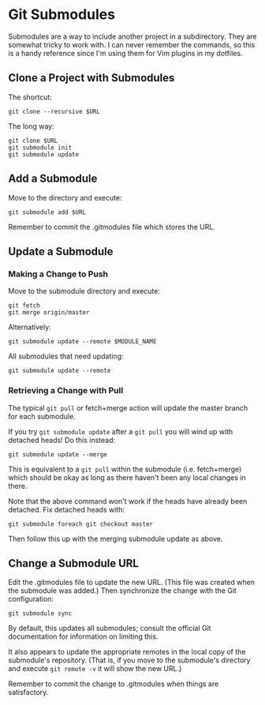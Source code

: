 # Git Submodules #

Submodules are a way to include another project in a subdirectory.  They are
somewhat tricky to work with.  I can never remember the commands, so this is
a handy reference since I'm using them for Vim plugins in my dotfiles.

## Clone a Project with Submodules ##
The shortcut:

    git clone --recursive $URL

The long way:
```
git clone $URL
git submodule init
git submodule update
```
## Add a Submodule ##
Move to the directory and execute:

`git submodule add $URL`

Remember to commit the .gitmodules file which stores the URL.

## Update a Submodule ##
### Making a Change to Push ###
Move to the submodule directory and execute:
```
git fetch
git merge origin/master
```
Alternatively:

`git submodule update --remote $MODULE_NAME`

All submodules that need updating:

`git submodule update --remote`

### Retrieving a Change with Pull ###
The typical `git pull` or fetch+merge action will update the master branch
for each submodule.

If you try `git submodule update` after a `git pull` you will wind up with
detached heads!  Do this instead:

`git submodule update --merge`

This is equivalent to a `git pull` within the submodule (i.e. fetch+merge)
which should be okay as long as there haven't been any local changes in there.

Note that the above command won't work if the heads have already been detached.
Fix detached heads with:

`git submodule foreach git checkout master`

Then follow this up with the merging submodule update as above.

## Change a Submodule URL ##
Edit the .gitmodules file to update the new URL.  (This file was created when
the submodule was added.)  Then synchronize the change with the Git
configuration:

`git submodule sync`

By default, this updates all submodules; consult the official Git
documentation for information on limiting this.

It also appears to update the appropriate remotes in the local copy of the
submodule's repository.  (That is, if you move to the submodule's directory
and execute `git remote -v` it will show the new URL.)

Remember to commit the change to .gitmodules when things are satisfactory.
